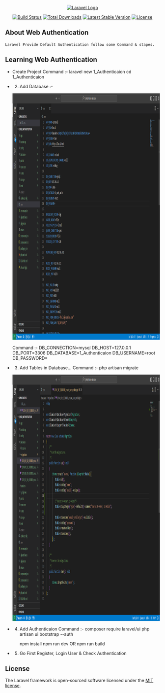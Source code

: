 <p align="center"><a href="https://laravel.com" target="_blank"><img src="https://raw.githubusercontent.com/laravel/art/master/logo-lockup/5%20SVG/2%20CMYK/1%20Full%20Color/laravel-logolockup-cmyk-red.svg" width="400" alt="Laravel Logo"></a></p>

<p align="center">
<a href="https://github.com/laravel/framework/actions"><img src="https://github.com/laravel/framework/workflows/tests/badge.svg" alt="Build Status"></a>
<a href="https://packagist.org/packages/laravel/framework"><img src="https://img.shields.io/packagist/dt/laravel/framework" alt="Total Downloads"></a>
<a href="https://packagist.org/packages/laravel/framework"><img src="https://img.shields.io/packagist/v/laravel/framework" alt="Latest Stable Version"></a>
<a href="https://packagist.org/packages/laravel/framework"><img src="https://img.shields.io/packagist/l/laravel/framework" alt="License"></a>
</p>

## About Web Authentication
    Laravel Provide Default Authentication follow some Command & stapes.

## Learning Web Authentication

- Create Project
    Command :-
        laravel new 1_Authenticaion
        cd 1_Authenticaion

- 2) Add Database :-
    <p align="center"><a href="https://raw.githubusercontent.com/dharmilweb/1_Web_Authentication/main/public/Auth_History/Input_1.png" target="_blank"><img src="https://github.com/dharmilweb/1_Web_Authentication/blob/main/public/Auth_History/Input_1.png" width="800" height= "800" alt="Laravel Logo"></a></p>

    Command :-
        DB_CONNECTION=mysql
		DB_HOST=127.0.0.1
		DB_PORT=3306
		DB_DATABASE=1_Authenticaion
		DB_USERNAME=root
		DB_PASSWORD=

- 3) Add Tables in Database...
    Command :-
		php artisan migrate

    <p align="center"><a href="https://raw.githubusercontent.com/dharmilweb/1_Web_Authentication/main/public/Auth_History/Input_2.png" target="_blank"><img src="https://github.com/dharmilweb/1_Web_Authentication/blob/main/public/Auth_History/Input_2.png" width="800" height= "800" alt="Laravel Logo"></a></p>

- 4) Add Authenticaion 
    Command :-
        composer require laravel/ui
        php artisan ui bootstrap --auth

        npm install
        npm run dev     OR      npm run build

- 5) Go First Register, Login User & Check Authentication

## License

The Laravel framework is open-sourced software licensed under the [MIT license](https://opensource.org/licenses/MIT).
